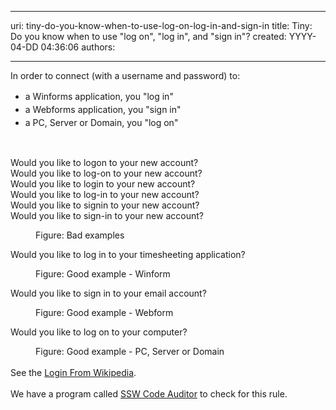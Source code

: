 

---
uri: tiny-do-you-know-when-to-use-log-on-log-in-and-sign-in
title: Tiny: Do you know when to use "log on", "log in", and "sign in"?
created: YYYY-04-DD 04:36:06
authors:

---




<span class='intro'> <div>​In order to connect (with a username and password) to&#58;</div><div><ul><li><span style="line-height&#58;1.5em;">a Winforms application, you &quot;log in&quot;</span><br></li><li><span style="line-height&#58;1.5em;">a Webfo​rms application, you &quot;sign in&quot;</span><br></li><li><span style="line-height&#58;1.5em;">a PC, Server or Domain, you &quot;log on&quot;</span><span style="line-height&#58;1.5em;">​</span><br></li></ul></div><br> </span>

<p class="ssw15-rteElement-GreyBox">​Would you like to logon to your new account?​<br>Would you like to log-on to your new account?<br>Would you like to login to your new account?<br>Would you like to log-in to your new account?<br>Would you like to signin to your new account?<br>Would you like to sign-in to your new account?</p><dd class="ssw15-rteElement-FigureBad">Figure&#58; Bad examples​<br></dd><p class="ssw15-rteElement-GreyBox">Would you like to log in to your timesheeting application?</p><dd class="ssw15-rteElement-FigureGood">Figure&#58; Good example - Winform<br></dd><p class="ssw15-rteElement-GreyBox">Would you like to sign in to your email account?</p><dd class="ssw15-rteElement-FigureGood">Figure&#58; Good example - Webform​<br></dd><p class="ssw15-rteElement-GreyBox">Would you like to log on to your computer?</p><dd class="ssw15-rteElement-FigureGood">Figure&#58; Good example - PC, Server or Domain</dd><div><br>See the <a href="https&#58;//en.wikipedia.org/wiki/Login#History_and_etymology">Login From Wikipedia</a>.<br><br></div><div>We have a program called <a href="https&#58;//www.ssw.com.au/ssw/CodeAuditor/">SSW Code Auditor​</a> to check for this rule.</div>


